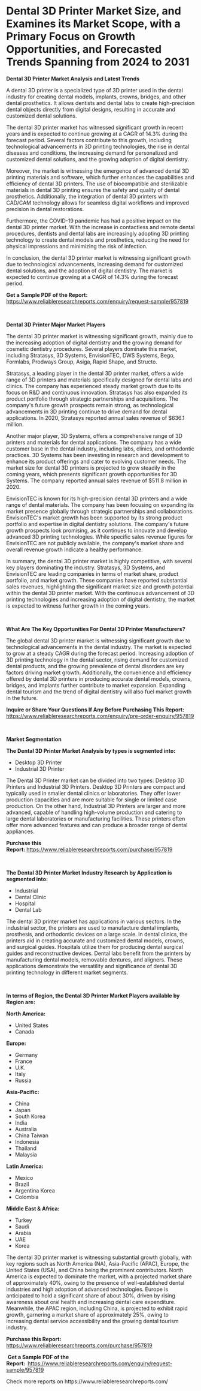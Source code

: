 <p><h1>Dental 3D Printer Market Size, and Examines its Market Scope, with a Primary Focus on Growth Opportunities, and Forecasted Trends Spanning from 2024 to 2031</h1></p><p><strong>Dental 3D Printer Market Analysis and Latest Trends</strong></p>
<p><p>A dental 3D printer is a specialized type of 3D printer used in the dental industry for creating dental models, implants, crowns, bridges, and other dental prosthetics. It allows dentists and dental labs to create high-precision dental objects directly from digital designs, resulting in accurate and customized dental solutions.</p><p>The dental 3D printer market has witnessed significant growth in recent years and is expected to continue growing at a CAGR of 14.3% during the forecast period. Several factors contribute to this growth, including technological advancements in 3D printing technologies, the rise in dental diseases and conditions, the increasing demand for personalized and customized dental solutions, and the growing adoption of digital dentistry.</p><p>Moreover, the market is witnessing the emergence of advanced dental 3D printing materials and software, which further enhances the capabilities and efficiency of dental 3D printers. The use of biocompatible and sterilizable materials in dental 3D printing ensures the safety and quality of dental prosthetics. Additionally, the integration of dental 3D printers with CAD/CAM technology allows for seamless digital workflows and improved precision in dental restorations.</p><p>Furthermore, the COVID-19 pandemic has had a positive impact on the dental 3D printer market. With the increase in contactless and remote dental procedures, dentists and dental labs are increasingly adopting 3D printing technology to create dental models and prosthetics, reducing the need for physical impressions and minimizing the risk of infection.</p><p>In conclusion, the dental 3D printer market is witnessing significant growth due to technological advancements, increasing demand for customized dental solutions, and the adoption of digital dentistry. The market is expected to continue growing at a CAGR of 14.3% during the forecast period.</p></p>
<p><strong>Get a Sample PDF of the Report:&nbsp;</strong> <a href="https://www.reliableresearchreports.com/enquiry/request-sample/957819">https://www.reliableresearchreports.com/enquiry/request-sample/957819</a></p>
<p>&nbsp;</p>
<p><strong>Dental 3D Printer Major Market Players</strong></p>
<p><p>The dental 3D printer market is witnessing significant growth, mainly due to the increasing adoption of digital dentistry and the growing demand for cosmetic dentistry procedures. Several players dominate this market, including Stratasys, 3D Systems, EnvisionTEC, DWS Systems, Bego, Formlabs, Prodways Group, Asiga, Rapid Shape, and Structo. </p><p>Stratasys, a leading player in the dental 3D printer market, offers a wide range of 3D printers and materials specifically designed for dental labs and clinics. The company has experienced steady market growth due to its focus on R&D and continuous innovation. Stratasys has also expanded its product portfolio through strategic partnerships and acquisitions. The company's future growth prospects remain strong, as technological advancements in 3D printing continue to drive demand for dental applications. In 2020, Stratasys reported annual sales revenue of $636.1 million.</p><p>Another major player, 3D Systems, offers a comprehensive range of 3D printers and materials for dental applications. The company has a wide customer base in the dental industry, including labs, clinics, and orthodontic practices. 3D Systems has been investing in research and development to enhance its product offerings and cater to evolving customer needs. The market size for dental 3D printers is projected to grow steadily in the coming years, which presents significant growth opportunities for 3D Systems. The company reported annual sales revenue of $511.8 million in 2020.</p><p>EnvisionTEC is known for its high-precision dental 3D printers and a wide range of dental materials. The company has been focusing on expanding its market presence globally through strategic partnerships and collaborations. EnvisionTEC's market growth has been supported by its strong product portfolio and expertise in digital dentistry solutions. The company's future growth prospects look promising, as it continues to innovate and develop advanced 3D printing technologies. While specific sales revenue figures for EnvisionTEC are not publicly available, the company's market share and overall revenue growth indicate a healthy performance.</p><p>In summary, the dental 3D printer market is highly competitive, with several key players dominating the industry. Stratasys, 3D Systems, and EnvisionTEC are leading companies in terms of market share, product portfolio, and market growth. These companies have reported substantial sales revenues, highlighting the significant market size and growth potential within the dental 3D printer market. With the continuous advancement of 3D printing technologies and increasing adoption of digital dentistry, the market is expected to witness further growth in the coming years.</p></p>
<p>&nbsp;</p>
<p><strong>What Are The Key Opportunities For Dental 3D Printer Manufacturers?</strong></p>
<p><p>The global dental 3D printer market is witnessing significant growth due to technological advancements in the dental industry. The market is expected to grow at a steady CAGR during the forecast period. Increasing adoption of 3D printing technology in the dental sector, rising demand for customized dental products, and the growing prevalence of dental disorders are key factors driving market growth. Additionally, the convenience and efficiency offered by dental 3D printers in producing accurate dental models, crowns, bridges, and implants further contribute to market expansion. Expanding dental tourism and the trend of digital dentistry will also fuel market growth in the future.</p></p>
<p><strong>Inquire or Share Your Questions If Any Before Purchasing This Report:</strong> <a href="https://www.reliableresearchreports.com/enquiry/pre-order-enquiry/957819">https://www.reliableresearchreports.com/enquiry/pre-order-enquiry/957819</a></p>
<p>&nbsp;</p>
<p><strong>Market Segmentation</strong></p>
<p><strong>The Dental 3D Printer Market Analysis by types is segmented into:</strong></p>
<p><ul><li>Desktop 3D Printer</li><li>Industrial 3D Printer</li></ul></p>
<p><p>The Dental 3D Printer market can be divided into two types: Desktop 3D Printers and Industrial 3D Printers. Desktop 3D Printers are compact and typically used in smaller dental clinics or laboratories. They offer lower production capacities and are more suitable for single or limited case production. On the other hand, Industrial 3D Printers are larger and more advanced, capable of handling high-volume production and catering to large dental laboratories or manufacturing facilities. These printers often offer more advanced features and can produce a broader range of dental appliances.</p></p>
<p><strong>Purchase this Report:&nbsp;</strong><a href="https://www.reliableresearchreports.com/purchase/957819">https://www.reliableresearchreports.com/purchase/957819</a></p>
<p>&nbsp;</p>
<p><strong>The Dental 3D Printer Market Industry Research by Application is segmented into:</strong></p>
<p><ul><li>Industrial</li><li>Dental Clinic</li><li>Hospital</li><li>Dental Lab</li></ul></p>
<p><p>The dental 3D printer market has applications in various sectors. In the industrial sector, the printers are used to manufacture dental implants, prosthesis, and orthodontic devices on a large scale. In dental clinics, the printers aid in creating accurate and customized dental models, crowns, and surgical guides. Hospitals utilize them for producing dental surgical guides and reconstructive devices. Dental labs benefit from the printers by manufacturing dental models, removable dentures, and aligners. These applications demonstrate the versatility and significance of dental 3D printing technology in different market segments.</p></p>
<p>&nbsp;</p>
<p><strong>In terms of Region, the Dental 3D Printer Market Players available by Region are:</strong></p>
<p>
    <p> <strong> North America: </strong>
        <ul>
            <li>United States</li>
            <li>Canada</li>
        </ul>
        </p> 
    <p> <strong> Europe: </strong>
        <ul>
            <li>Germany</li>
            <li>France</li>
            <li>U.K.</li>
            <li>Italy</li>
            <li>Russia</li>
        </ul>
        </p> 
    <p> <strong> Asia-Pacific: </strong>
        <ul>
            <li>China</li>
            <li>Japan</li>
            <li>South Korea</li>
            <li>India</li>
            <li>Australia</li>
            <li>China Taiwan</li>
            <li>Indonesia</li>
            <li>Thailand</li>
            <li>Malaysia</li>
        </ul>
        </p> 
    <p> <strong> Latin America: </strong>
        <ul>
            <li>Mexico</li>
            <li>Brazil</li>
            <li>Argentina Korea</li>
            <li>Colombia</li>
        </ul>
        </p> 
    <p> <strong> Middle East & Africa: </strong>
        <ul>
            <li>Turkey</li>
            <li>Saudi</li>
            <li>Arabia</li>
            <li>UAE</li>
            <li>Korea</li>
        </ul>
    </p>
    </p>
<p><p>The dental 3D printer market is witnessing substantial growth globally, with key regions such as North America (NA), Asia-Pacific (APAC), Europe, the United States (USA), and China being the prominent contributors. North America is expected to dominate the market, with a projected market share of approximately 40%, owing to the presence of well-established dental industries and high adoption of advanced technologies. Europe is anticipated to hold a significant share of about 30%, driven by rising awareness about oral health and increasing dental care expenditure. Meanwhile, the APAC region, including China, is projected to exhibit rapid growth, garnering a market share of approximately 25%, owing to increasing dental service accessibility and the growing dental tourism industry.</p></p>
<p><strong>Purchase this Report: </strong><a href="https://www.reliableresearchreports.com/purchase/957819">https://www.reliableresearchreports.com/purchase/957819</a></p>
<p>&nbsp;<strong>Get a Sample PDF of the Report:&nbsp;&nbsp;</strong><a href="https://www.reliableresearchreports.com/enquiry/request-sample/957819">https://www.reliableresearchreports.com/enquiry/request-sample/957819</a></p>
<p><strong></strong></p>
<p>Check more reports on https://www.reliableresearchreports.com/</p>